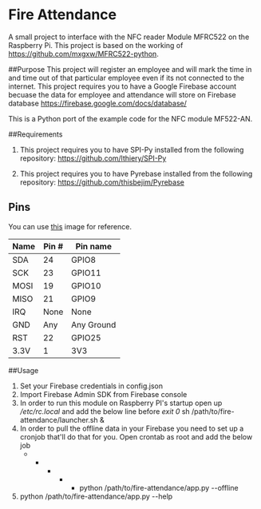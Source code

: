 Fire Attendance
==============

A small project to interface with the NFC reader Module MFRC522 on the Raspberry Pi. This project is based on the working of https://github.com/mxgxw/MFRC522-python. 

##Purpose
This project will register an employee and will mark the time in and time out of that particular employee even if its not connected to the internet. This project requires you to have a Google Firebase account becuase the data for employee and attendance will store on Firebase database
https://firebase.google.com/docs/database/

This is a Python port of the example code for the NFC module MF522-AN.

##Requirements
1. This project requires you to have SPI-Py installed from the following repository:
https://github.com/lthiery/SPI-Py

2. This project requires you to have Pyrebase installed from the following repository:
https://github.com/thisbejim/Pyrebase

## Pins
You can use [this](http://i.imgur.com/y7Fnvhq.png) image for reference.

| Name | Pin # | Pin name   |
|------|-------|------------|
| SDA  | 24    | GPIO8      |
| SCK  | 23    | GPIO11     |
| MOSI | 19    | GPIO10     |
| MISO | 21    | GPIO9      |
| IRQ  | None  | None       |
| GND  | Any   | Any Ground |
| RST  | 22    | GPIO25     |
| 3.3V | 1     | 3V3        |

##Usage
1. Set your Firebase credentials in config.json
2. Import Firebase Admin SDK from Firebase console
3. In order to run this module on Raspberry PI's startup open up */etc/rc.local* and add the below line before *exit 0*
	sh /path/to/fire-attendance/launcher.sh &
4. In order to pull the offline data in your Firebase you need to set up a cronjob that'll do that for you. Open crontab as root and add the below job
	* * * * * python /path/to/fire-attendance/app.py --offline
5. python /path/to/fire-attendance/app.py --help
